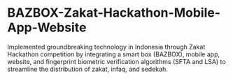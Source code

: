 # BAZBOX-Zakat-Hackathon-Mobile-App-Website
Implemented groundbreaking technology in Indonesia through Zakat Hackathon competition by integrating a smart box (BAZBOX), mobile app, website, and fingerprint biometric verification algorithms (SFTA and LSA) to streamline the distribution of zakat, infaq, and sedekah.

